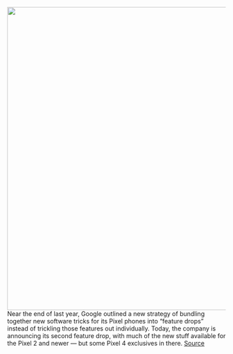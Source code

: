<img src='https://cdn.vox-cdn.com/thumbor/cl1dYCWwe76V7vbDfkNmo6nHv3k=/0x0:1556x892/1200x0/filters:focal(0x0:1556x892):no_upscale()/cdn.vox-cdn.com/uploads/chorus_asset/file/19761100/Screen_Shot_2020_03_02_at_1.23.00_PM.png' width='700px' /><br/>
Near the end of last year, Google outlined a new strategy of bundling together new software tricks for its Pixel phones into “feature drops” instead of trickling those features out individually. Today, the company is announcing its second feature drop, with much of the new stuff available for the Pixel 2 and newer — but some Pixel 4 exclusives in there.
<a href='https://www.theverge.com/2020/3/2/21161644/pixel-feature-drop-inclusive-emoji-ar-effects-dark-mode-google-pay'> Source <a/>